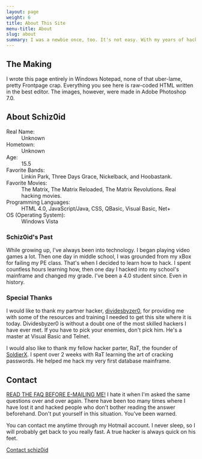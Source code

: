 ```yaml
---
layout: page
weight: 6
title: About This Site
menu-title: About
slug: about
summary: I was a newbie once, too. It's not easy. With my years of hacking experience, I simply wanted to create a friendly resource which would allow intermediate programmers (ones who know HTML) to learn how to hack. Years of work and research are compiled into this one resource, and I'm proud of that.
---
```

## The Making ##
I wrote this page entirely in Windows Notepad, none of that uber-lame, pretty Frontpage crap. Everything you see here is raw-coded HTML written in the best editor. The images, however, were made in Adobe Photoshop 7.0.

## About Schiz0id ##

<dl class="row">
    <dt class="col-sm-3">Real Name:</dt>
    <dd class="col-sm-9">Unknown</dd>
    <dt class="col-sm-3">Hometown:</dt>
    <dd class="col-sm-9">Unknown</dd>
    <dt class="col-sm-3">Age:</dt>
    <dd class="col-sm-9">15.5</dd>
    <dt class="col-sm-3">Favorite Bands:</dt>
    <dd class="col-sm-9">Linkin Park, Three Days Grace, Nickelback, and Hoobastank.</dd>
    <dt class="col-sm-3">Favorite Movies:</dt>
    <dd class="col-sm-9">The Matrix, The Matrix Reloaded, The Matrix Revolutions. Real hacking movies.</dd>
    <dt class="col-sm-3">Programming Languages:</dt>
    <dd class="col-sm-9">HTML 4.0, JavaScript/Java, CSS, QBasic, Visual Basic, Net+</dd>
    <dt class="col-sm-3">OS (Operating System):</dt>
    <dd class="col-sm-9">Windows Vista</dd>
</dl>

### Schiz0id's Past ###
While growing up, I've always been into technology. I began playing video games a lot. Then one day in middle school, I was grounded from my xBox for failing my PE class. That's when I decided to learn how to hack. I spent countless hours learning how, then one day I hacked into my school's mainframe and changed my grade. I've been a 4.0 student since. Even in history.

### Special Thanks ###
I would like to thank my partner hacker, <a href="http://www.dividesbyzer0.com" target="_blank" title="dividesbyzer0">dividesbyzer0</a>, for providing me with some of the resources and training I needed to get this site where it is today. Dividesbyzer0 is without a doubt one of the most skilled hackers I have ever met. If you have to pick your enemies, don't pick him. He's a master at Visual Basic and Telnet.

I would also like to thank my fellow hacker parter, RaT, the founder of <a href="http://www.soldierx.com" target="_blank" title="SoldierX">SoldierX</a>. I spent over 2 weeks with RaT learning the art of cracking passwords. He helped me hack my very first database mainframe.

## Contact ##
<a href="/faq" title="Frequently Asked Questions">READ THE FAQ BEFORE E-MAILING ME!</a> I hate it when I'm asked the same questions over and over again. There have been too many times where I have lost it and hacked people who don't bother reading the answer beforehand. Don't put yourself in this situation. You've been warned.

You can contact me anytime through my Hotmail account. I never sleep, so I will probably get back to you really fast. A true hacker is always quick on his feet.

<a class="btn btn-primary" href="/contact" title="Contact schiz0id">Contact schiz0id <i class="fa fa-caret-right"></i></a>
